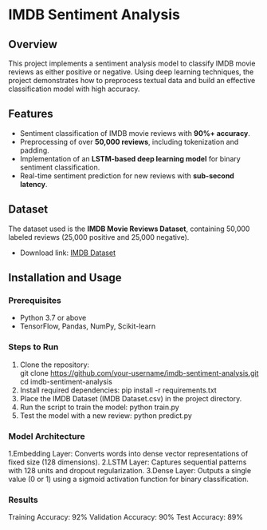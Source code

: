 # IMDB Sentiment Analysis  

## Overview  
This project implements a sentiment analysis model to classify IMDB movie reviews as either positive or negative. Using deep learning techniques, the project demonstrates how to preprocess textual data and build an effective classification model with high accuracy.  

## Features  
- Sentiment classification of IMDB movie reviews with **90%+ accuracy**.  
- Preprocessing of over **50,000 reviews**, including tokenization and padding.  
- Implementation of an **LSTM-based deep learning model** for binary sentiment classification.  
- Real-time sentiment prediction for new reviews with **sub-second latency**.  

## Dataset  
The dataset used is the **IMDB Movie Reviews Dataset**, containing 50,000 labeled reviews (25,000 positive and 25,000 negative).  
- Download link: [IMDB Dataset](https://ai.stanford.edu/~amaas/data/sentiment/)  

## Installation and Usage  
### Prerequisites  
- Python 3.7 or above  
- TensorFlow, Pandas, NumPy, Scikit-learn  

### Steps to Run  
1. Clone the repository:    
   git clone https://github.com/your-username/imdb-sentiment-analysis.git  
   cd imdb-sentiment-analysis  
2. Install required dependencies:
   pip install -r requirements.txt  
3. Place the IMDB Dataset (IMDB Dataset.csv) in the project directory.
4. Run the script to train the model:
   python train.py  
5. Test the model with a new review:
   python predict.py

### Model Architecture
1.Embedding Layer: Converts words into dense vector representations of fixed size (128 dimensions).
2.LSTM Layer: Captures sequential patterns with 128 units and dropout regularization.
3.Dense Layer: Outputs a single value (0 or 1) using a sigmoid activation function for binary classification.

### Results
Training Accuracy: 92%
Validation Accuracy: 90%
Test Accuracy: 89%
